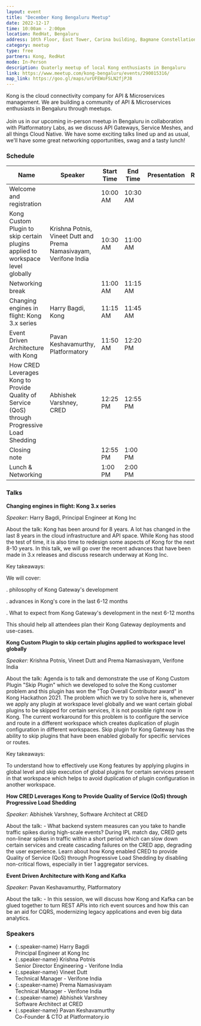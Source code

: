```yaml
---
layout: event
title: "December Kong Bengaluru Meetup"
date: 2022-12-17
time: 10:00am - 2:00pm
location: RedHat, Bengaluru
address: 10th Floor, East Tower, Carina building, Bagmane Constellation Business Park, Doddanekundi Circle, K R Puram -Marathahalli Outer Ring Road, Bengaluru - 560037, India
category: meetup
type: free
partners: Kong, RedHat
mode: In-Person
description: Quaterly meetup of local Kong enthusiasts in Bengaluru
link: https://www.meetup.com/kong-bengaluru/events/290015316/
map_link: https://goo.gl/maps/urUFEWoFSLN2fjPJ8
---
```


<div class="about">
Kong is the cloud connectivity company for API & Microservices management. We are building a community of API & Microservices enthusiasts in Bengaluru through meetups.
<br><br>
Join us in our upcoming in-person meetup in Bengaluru in collaboration with Platformatory Labs, as we discuss API Gateways, Service Meshes, and all things Cloud Native. We have some exciting talks lined up and as usual, we'll have some great networking opportunities, swag and a tasty lunch!
</div>

### Schedule

| Name                                                                                          | Speaker                                                           | Start Time | End Time | Presentation | Recording |
| --------------------------------------------------------------------------------------------- | ----------------------------------------------------------------- | ---------- | -------- | ------------ | --------- |
| Welcome and registration                                                                      |                                                                   | 10:00 AM   | 10:30 AM |              |           |
| Kong Custom Plugin to skip certain plugins applied to workspace level globally                | Krishna Potnis, Vineet Dutt and Prema Namasivayam, Verifone India | 10:30 AM   | 11:00 AM |              |           |
| Networking break                                                                              |                                                                   | 11:00 AM   | 11:15 AM |              |           |
| Changing engines in flight: Kong 3.x series                                                   | Harry Bagdi, Kong                                                 | 11:15 AM   | 11:45 AM |              |           |
| Event Driven Architecture with Kong                                                           | Pavan Keshavamurthy, Platformatory                                | 11:50 AM   | 12:20 PM |              |           |
| How CRED Leverages Kong to Provide Quality of Service (QoS) through Progressive Load Shedding | Abhishek Varshney, CRED                                           | 12:25 PM   | 12:55 PM |              |           |
| Closing note                                                                                  |                                                                   | 12:55 PM   | 1:00 PM  |              |           |
| Lunch & Networking                                                                            |                                                                   | 1:00 PM    | 2:00 PM  |              |           |

### Talks

**Changing engines in flight: Kong 3.x series**

_Speaker:_ Harry Bagdi, Principal Engineer at Kong Inc

About the talk: Kong has been around for 8 years. A lot has changed in the last 8 years in the cloud infrastructure and API space. While Kong has stood the test of time, it is also time to redesign some aspects of Kong for the next 8-10 years. In this talk, we will go over the recent advances that have been made in 3.x releases and discuss research underway at Kong Inc.

Key takeaways:

We will cover:

. philosophy of Kong Gateway's development


. advances in Kong's core in the last 6-12 months

. What to expect from Kong Gateway's development in the next 6-12 months

This should help all attendees plan their Kong Gateway deployments and use-cases.

**Kong Custom Plugin to skip certain plugins applied to workspace level globally**

_Speaker:_ Krishna Potnis, Vineet Dutt and Prema Namasivayam, Verifone India

About the talk: Agenda is to talk and demonstrate the use of Kong Custom Plugin "Skip Plugin" which we developed to solve the Kong customer problem and this plugin has won the "Top Overall Contributor award" in Kong Hackathon 2021. The problem which we try to solve here is, whenever we apply any plugin at workspace level globally and we want certain global plugins to be skipped for certain services, it is not possible right now in Kong. The current workaround for this problem is to configure the service and route in a different workspace which creates duplication of plugin configuration in different workspaces. Skip plugin for Kong Gateway has the ability to skip plugins that have been enabled globally for specific services or routes.

Key takeaways:

To understand how to effectively use Kong features by applying plugins in global level and skip execution of global plugins for certain services present in that workspace which helps to avoid duplication of plugin configuration in another workspace.

**How CRED Leverages Kong to Provide Quality of Service (QoS) through Progressive Load Shedding**

_Speaker:_ Abhishek Varshney, Software Architect at CRED

About the talk: - What backend system measures can you take to handle traffic spikes during high-scale events? During IPL match day, CRED gets non-linear spikes in traffic within a short period which can slow down certain services and create cascading failures on the CRED app, degrading the user experience. Learn about how Kong enabled CRED to provide Quality of Service (QoS) through Progressive Load Shedding by disabling non-critical flows, especially in tier 1 aggregator services.

**Event Driven Architecture with Kong and Kafka**

_Speaker:_ Pavan Keshavamurthy, Platformatory

About the talk: - In this session, we will discuss how Kong and Kafka can be glued together to turn REST APIs into rich event sources and how this can be an aid for CQRS, modernizing legacy applications and even big data analytics.

### Speakers

- {:.speaker-name} Harry Bagdi <br> <span class="speaker-description"> Principal Engineer at Kong Inc </span>
- {:.speaker-name} Krishna Potnis <br> <span class="speaker-description"> Senior Director Engineering - Verifone India </span>
- {:.speaker-name} Vineet Dutt <br> <span class="speaker-description"> Technical Manager - Verifone India </span>
- {:.speaker-name} Prema Namasivayam <br> <span class="speaker-description"> Technical Manager - Verifone India </span>
- {:.speaker-name} Abhishek Varshney <br> <span class="speaker-description"> Software Architect at CRED </span>
- {:.speaker-name} Pavan Keshavamurthy <br> <span class="speaker-description"> Co-Founder & CTO at Platformatory.io </span>
